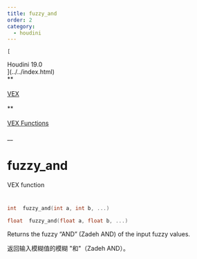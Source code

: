 ```yaml
---
title: fuzzy_and
order: 2
category:
  - houdini
---
```

    
    [  
Houdini 19.0  
](../../index.html)  
**  
[  
VEX  
](../index.html)  
**  
[  
VEX Functions  
](index.html)  
\_\_

# fuzzy_and

VEX function

#

```c
int  fuzzy_and(int a, int b, ...)
```

```c
float  fuzzy_and(float a, float b, ...)
```

Returns the fuzzy “AND” (Zadeh AND) of the input fuzzy values.

返回输入模糊值的模糊 "和"（Zadeh AND）。
